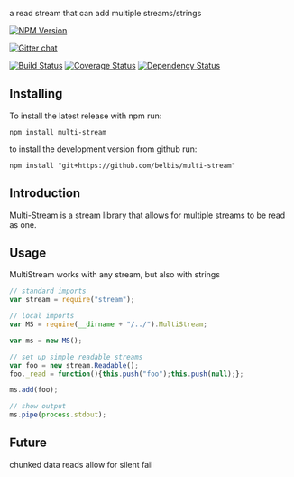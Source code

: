 a read stream that can add multiple streams/strings


[![NPM Version](https://nodei.co/npm/multi-stream.png?downloads=true)](https://npmjs.org/package/multi-stream)

[![Gitter chat](https://badges.gitter.im/gitterHQ/gitter.png)](https://gitter.im/belbis/multi-stream)


[![Build Status](https://secure.travis-ci.org/belbis/multi-stream.png?branch=master)](http://travis-ci.org/belbis/multi-stream) [![Coverage Status](https://coveralls.io/repos/belbis/multi-stream/badge.svg)](https://coveralls.io/r/belbis/multi-stream) [![Dependency Status](https://gemnasium.com/belbis/multi-stream.svg)](https://gemnasium.com/belbis/multi-stream)


## Installing

To install the latest release with npm run:

```npm install multi-stream```

to install the development version from github run:

```npm install "git+https://github.com/belbis/multi-stream"```

## Introduction

Multi-Stream is a stream library that allows for multiple streams to be read as one. 


## Usage

MultiStream works with any stream, but also with strings

```javascript
// standard imports
var stream = require("stream");

// local imports
var MS = require(__dirname + "/../").MultiStream;

var ms = new MS();

// set up simple readable streams
var foo = new stream.Readable();
foo._read = function(){this.push("foo");this.push(null);};

ms.add(foo);

// show output
ms.pipe(process.stdout);

```


## Future

chunked data reads
allow for silent fail
